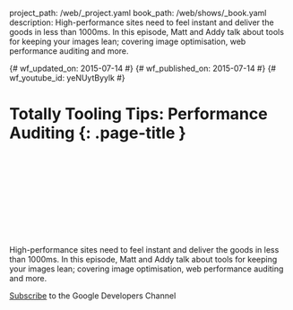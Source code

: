 project_path: /web/_project.yaml
book_path: /web/shows/_book.yaml
description: High-performance sites need to feel instant and deliver the goods in less than 1000ms. In this episode, Matt and Addy talk about tools for keeping your images lean; covering image optimisation, web performance auditing and more.

{# wf_updated_on: 2015-07-14 #}
{# wf_published_on: 2015-07-14 #}
{# wf_youtube_id: yeNUytByylk #}

# Totally Tooling Tips: Performance Auditing {: .page-title }


<div class="video-wrapper">
  <iframe class="devsite-embedded-youtube-video" data-video-id="yeNUytByylk"
          data-autohide="1" data-showinfo="0" frameborder="0" allowfullscreen>
  </iframe>
</div>


High-performance sites need to feel instant and deliver the goods in less than 1000ms. In this episode, Matt and Addy talk about tools for keeping your images lean; covering image optimisation, web performance auditing and more.

[Subscribe](https://goo.gl/mQyv5L) to the Google Developers Channel

